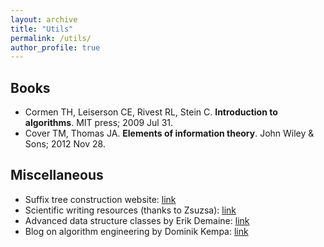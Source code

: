 ```yaml
---
layout: archive
title: "Utils"
permalink: /utils/
author_profile: true
---
```


## Books

* Cormen TH, Leiserson CE, Rivest RL, Stein C. **Introduction to algorithms**. MIT press; 2009 Jul 31.
* Cover TM, Thomas JA. **Elements of information theory**. John Wiley & Sons; 2012 Nov 28.

## Miscellaneous

* Suffix tree construction website: [link](https://hwv.dk/st/?)
* Scientific writing resources (thanks to Zsuzsa): [link](https://cgi.duke.edu/web/sciwriting/index.php)
* Advanced data structure classes by Erik Demaine: [link](http://courses.csail.mit.edu/6.851/spring12/lectures/)
* Blog on algorithm engineering by Dominik Kempa: [link](https://alg-eng.blogspot.com/?m=1)
